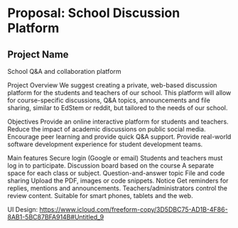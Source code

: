 # Proposal: School Discussion Platform

## Project Name
School Q&A and collaboration platform

Project Overview
We suggest creating a private, web-based discussion platform for the students and teachers of our school.
This platform will allow for course-specific discussions, Q&A topics, announcements and file sharing, similar to EdStem or reddit, but tailored to the needs of our school.

Objectives
Provide an online interactive platform for students and teachers.
Reduce the impact of academic discussions on public social media.
Encourage peer learning and provide quick Q&A support.
Provide real-world software development experience for student development teams.

Main features
Secure login (Google or email)
Students and teachers must log in to participate.
Discussion board based on the course
A separate space for each class or subject.
Question-and-answer topic
File and code sharing
Upload the PDF, images or code snippets.
Notice
Get reminders for replies, mentions and announcements.
Teachers/administrators control the review content.
Suitable for smart phones, tablets and the web.


UI Design: https://www.icloud.com/freeform-copy/3D5DBC75-AD1B-4F86-8AB1-5BC87BFA914B#Untitled_9
